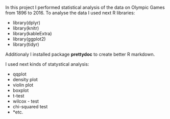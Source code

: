 
In this project I performed statistical analysis of the data on Olympic Games from 1896 to 2016. 
To analyse the data I used next R libraries:
* library(dplyr)
* library(knitr)
* library(kableExtra)
* library(ggplot2)
* library(tidyr)

Additionaly I installed package **prettydoc** to create better R markdown. 

I used next kinds of statystical analysis:
* qqplot
* density plot
* violin plot
* boxplot
* t-test
* wilcox - test
* chi-squared test
* *etc.
